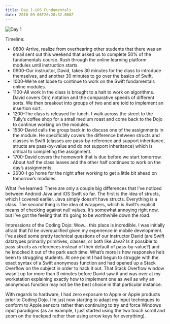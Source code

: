 ```yaml
---
title: Day 1-iOS Fundamentals
date: 2016-09-06T20:20:32.000Z
---
```

![Day 1](/img/blog/day1.jpg)

Timeline:

* 0800-Arrive, realize from overhearing other students that there was an email sent out this weekend that asked us to complete 50% of the fundamentals course.  Rush through the online learning platform modules until instruction starts. <br/>
* 0900-Our instructor, David, takes 30 minutes for the class to introduce themselves, and another 30 minutes to go over the basics of Swift.<br/>
* 1000-We’re set loose to continue to work on the Swift fundamentals online modules.
* 1100-All work in the class is brought to a halt to work on algorithms.  David covers O(n) notation and the comparative speeds of different sorts.  We then breakout into groups of two and are told to implement an insertion sort.<br/>
* 1200-The class is released for lunch.  I walk across the street to the Tully’s coffee shop for a small medium roast and come back to the Dojo to continue working on the modules.<br/>
* 1530-David calls the group back in to discuss one of the assignments in the module.  He specifically covers the difference between structs and classes in Swift (classes are pass-by-reference and support inheritance, structs are pass-by-value and do not support inheritance) which is critical to completing the assignment.<br/>
* 1700-David covers the homework that is due before we start tomorrow.  About half the class leaves and the other half continues to work on the day’s assignments.<br/>
* 2000-I go home for the night after working to get a little bit ahead on tomorrow’s modules.

What I’ve learned: There are only a couple big differences that I’ve noticed between Android Java and iOS Swift so far. The first is the idea of structs, which I covered earlier.  Java simply doesn’t have structs.  Everything is a class.  The second thing is the idea of wrappers, which is Swift’s explicit means of checking against null values.  It’s somewhat annoying right now, but I’ve got the feeling that it’s going to be worthwhile down the road.

Impressions of the Coding Dojo: Wow… this place is incredible.  I was initially afraid that I’d be overqualified given my experience in mobile development.  I’ve asked some pretty technical questions of our instructor David (are Swift datatypes primarily primitives, classes, or both like Java?  Is it possible to pass structs as references instead of their default of pass-by-value?) and he knocked it out of the park each time.  What’s more is how responsive he’s been to struggling students.  At one point I had begun to struggle with the exact syntax of a Swift anonymous function and had opened up a Stack Overflow on the subject in order to hack it out.  That Stack Overflow window wasn’t up for more than 3 minutes before David saw it and was over at my workstation explaining exactly how to implement one as well as why an anonymous function may not be the best choice in that particular instance.  

With regards to hardware, I had zero exposure to Apple or Apple products prior to Coding Dojo.  I’m just now starting to adapt my input techniques to conform to Apple sensors rather than continuing to try and force Windows input paradigms  (as an example, I just started using the two touch scroll and zoom on the trackpad rather than using arrow keys for everything).
